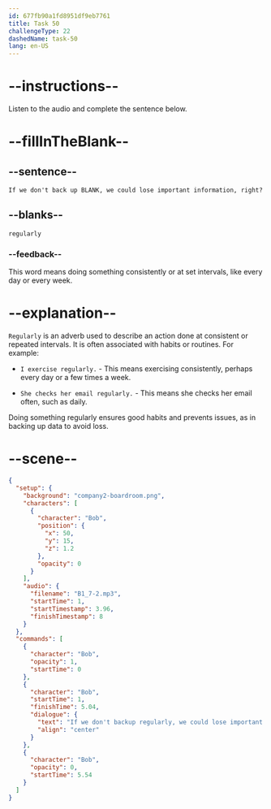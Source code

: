 ```yaml
---
id: 677fb90a1fd8951df9eb7761
title: Task 50
challengeType: 22
dashedName: task-50
lang: en-US
---
```


<!-- (Audio) Bob: If we don't back up regularly, we could lose important information, right? -->

# --instructions--

Listen to the audio and complete the sentence below.

# --fillInTheBlank--

## --sentence--

`If we don't back up BLANK, we could lose important information, right?`

## --blanks--

`regularly`

### --feedback--

This word means doing something consistently or at set intervals, like every day or every week.

# --explanation--

`Regularly` is an adverb used to describe an action done at consistent or repeated intervals. It is often associated with habits or routines. For example:

- `I exercise regularly.` - This means exercising consistently, perhaps every day or a few times a week.

- `She checks her email regularly.` - This means she checks her email often, such as daily.

Doing something regularly ensures good habits and prevents issues, as in backing up data to avoid loss.


# --scene--

```json
{
  "setup": {
    "background": "company2-boardroom.png",
    "characters": [
      {
        "character": "Bob",
        "position": {
          "x": 50,
          "y": 15,
          "z": 1.2
        },
        "opacity": 0
      }
    ],
    "audio": {
      "filename": "B1_7-2.mp3",
      "startTime": 1,
      "startTimestamp": 3.96,
      "finishTimestamp": 8
    }
  },
  "commands": [
    {
      "character": "Bob",
      "opacity": 1,
      "startTime": 0
    },
    {
      "character": "Bob",
      "startTime": 1,
      "finishTime": 5.04,
      "dialogue": {
        "text": "If we don't backup regularly, we could lose important information, right?",
        "align": "center"
      }
    },
    {
      "character": "Bob",
      "opacity": 0,
      "startTime": 5.54
    }
  ]
}
```
